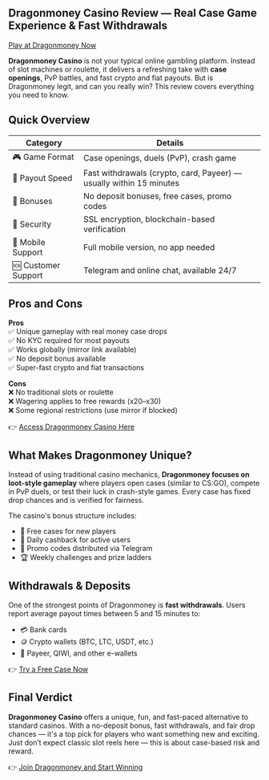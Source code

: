 ## Dragonmoney Casino Review — Real Case Game Experience & Fast Withdrawals  
[Play at Dragonmoney Now](https://drg.so/ff0b01f78)

**Dragonmoney Casino** is not your typical online gambling platform. Instead of slot machines or roulette, it delivers a refreshing take with **case openings**, PvP battles, and fast crypto and fiat payouts. But is Dragonmoney legit, and can you really win? This review covers everything you need to know.

## Quick Overview

| Category             | Details                                                                |
|----------------------|------------------------------------------------------------------------|
| 🎮 Game Format        | Case openings, duels (PvP), crash game                                 |
| 💸 Payout Speed       | Fast withdrawals (crypto, card, Payeer) — usually within 15 minutes    |
| 🎁 Bonuses            | No deposit bonuses, free cases, promo codes                           |
| 🔐 Security           | SSL encryption, blockchain-based verification                         |
| 📱 Mobile Support     | Full mobile version, no app needed                                    |
| 🆘 Customer Support   | Telegram and online chat, available 24/7                              |

## Pros and Cons

**Pros**  
✅ Unique gameplay with real money case drops  
✅ No KYC required for most payouts  
✅ Works globally (mirror link available)  
✅ No deposit bonus available  
✅ Super-fast crypto and fiat transactions

**Cons**  
❌ No traditional slots or roulette  
❌ Wagering applies to free rewards (x20–x30)  
❌ Some regional restrictions (use mirror if blocked)

👉 [Access Dragonmoney Casino Here](https://drg.so/ff0b01f78)

## What Makes Dragonmoney Unique?

Instead of using traditional casino mechanics, **Dragonmoney focuses on loot-style gameplay** where players open cases (similar to CS:GO), compete in PvP duels, or test their luck in crash-style games. Every case has fixed drop chances and is verified for fairness.

The casino's bonus structure includes:

- 🎁 Free cases for new players  
- 🔁 Daily cashback for active users  
- 🧾 Promo codes distributed via Telegram  
- 🏆 Weekly challenges and prize ladders

## Withdrawals & Deposits

One of the strongest points of Dragonmoney is **fast withdrawals**. Users report average payout times between 5 and 15 minutes to:

- 💳 Bank cards  
- 🪙 Crypto wallets (BTC, LTC, USDT, etc.)  
- 💼 Payeer, QIWI, and other e-wallets

👉 [Try a Free Case Now](https://drg.so/ff0b01f78)

## Final Verdict

**Dragonmoney Casino** offers a unique, fun, and fast-paced alternative to standard casinos. With a no-deposit bonus, fast withdrawals, and fair drop chances — it's a top pick for players who want something new and exciting. Just don’t expect classic slot reels here — this is about case-based risk and reward.

👉 [Join Dragonmoney and Start Winning](https://drg.so/ff0b01f78)
